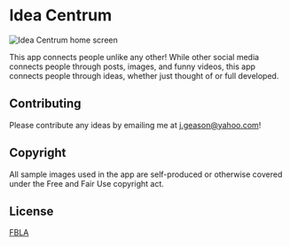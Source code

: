 # Idea Centrum

![Idea Centrum home screen](https://lh3.googleusercontent.com/dt935-EQyGcA4ym_YW-5-ei8hLEet6PvrW8ZQ5ABcL2ISGsnuq2GSTy60E9o9GPjwuDYR9S5Jzbt6aF24KFENWb6aZcXeQx7NV2KRc3fEkfpa5O5Nc9e9RPGVOh1m8K0fVSIvC2HA83pIKqfbff6qhq3GQ344V1oQM2X8F0zFE0zyarYUbV7bhnwfPEbbFcb4QkWM418PucFo_v4MfzEgrJZgIylT9mQwRpk6f5h37RCkfv223W7g7M5khrxlWme7UIDP2Z9Gb-35kAQjpAwsA9u4FV9dh7ZNWIg9_h0USYTX-wXuyiSiCKC3O7j-s5bwAsBKxCp8dSpA3ZVrrZzdBjPMv5J4mnCUAkWN9Ot9SZvX_ottlmBDj44_4j3RVJTwqL3_TcXMrDAWAgiChwrt0sBT_CVSVZd3g9AN55OtygmugdFflfWTssEyvcWeMgs2ONXxGlOx9qs_gdGFSWBD36QNkYH4Gi2gJO53Bh9yfljYBuD5M-PQrWMH5-6dLIiSBXeCw0gnl1RN3an5lLLrwOAnBCimY6wnxz7wd-mhbNHc_7E9DpjQTxILzUNRC5ejjjVi61z8q1wKSwYfC7a0dOIAT458WIlWPlJkFtC1HgqLi9ve6Ikr_hMe7fiaVtpcTCGfEP3RPnqbvHqt8yCLr-YcQ1Lpa-EOR0pijcqpA0CpTXuSRFiLWFl44fwS1Q=w469-h938-no?authuser=0)

This app connects people unlike any other! While other social media connects people through posts, images, and funny videos, this app connects people through ideas, whether just thought of or full developed.

## Contributing

Please contribute any ideas by emailing me at j.geason@yahoo.com!

## Copyright

All sample images used in the app are self-produced or otherwise covered under the Free and Fair Use copyright act. 

## License
[FBLA](fbla-pbl.org)
